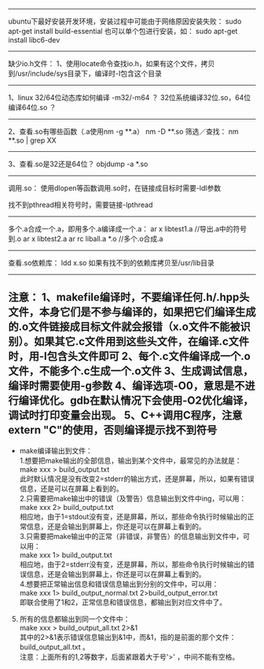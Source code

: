 ******************************************************************************
ubuntu下最好安装开发环境，安装过程中可能由于网络原因安装失败：
sudo apt-get install  build-essential
也可以单个包进行安装，如：
sudo apt-get install libc6-dev 
******************************************************************************
缺少io.h文件：
1、使用locate命令查找io.h，如果有这个文件，拷贝到/usr/include/sys目录下，编译时-I包含这个目录 
******************************************************************************
1、linux 32/64位动态库如何编译
-m32/-m64 ？
32位系统编译32位.so，64位编译64位.so ？
******************************************************************************
2、查看.so有哪些函数（.a使用nm -g **.a）
nm -D **.so
筛选／查找： nm **.so | grep XX
******************************************************************************
3、查看.so是32还是64位？
objdump -a *.so
******************************************************************************
调用.so：
使用dlopen等函数调用.so时，在链接成目标时需要-ldl参数

找不到pthread相关符号时，需要链接-lpthread
******************************************************************************
多个.a合成一个.a，即用多个.a编译成一个.a：
ar x libtest1.a		//导出.a中的符号到.o
ar x libtest2.a
ar rc liball.a *.o  //多个.o合成.a
******************************************************************************
查看.so依赖库：
ldd x.so
如果有找不到的依赖库拷贝至/usr/lib目录
******************************************************************************

注意：
1、makefile编译时，不要编译任何.h/.hpp头文件，本身它们是不参与编译的，如果把它们编译生成的.o文件链接成目标文件就会报错（x.o文件不能被识别）。如果其它.c文件用到这些头文件，在编译.c文件时，用-I包含头文件即可
2、每个.c文件编译成一个.o文件，不能多个.c生成一个.o文件
3、生成调试信息，编译时需要使用-g参数
4、编译选项-O0，意思是不进行编译优化。gdb在默认情况下会使用-O2优化编译，调试时打印变量会出现<optimized out>。
5、C++调用C程序，注意extern "C"的使用，否则编译提示找不到符号
---

* make编译输出到文件：<br />
1.想要把make输出的全部信息，输出到某个文件中，最常见的办法就是：<br />
make xxx > build_output.txt <br />
此时默认情况是没有改变2=stderr的输出方式，还是屏幕，所以，如果有错误信息，还是可以在屏幕上看到的。<br />
2.只需要把make输出中的错误（及警告）信息输出到文件中ing，可以用：<br />
make xxx 2> build_output.txt <br />
相应地，由于1=stdout没有变，还是屏幕，所以，那些命令执行时候输出的正常信息，还是会输出到屏幕上，你还是可以在屏幕上看到的。<br />
3.只需要把make输出中的正常（非错误，非警告）的信息输出到文件中，可以用：<br />
make xxx 1> build_output.txt <br />
相应地，由于2=stderr没有变，还是屏幕，所以，那些命令执行时候输出的错误信息，还是会输出到屏幕上，你还是可以在屏幕上看到的。<br />
4.想要把正常输出信息和错误信息输出到分别的文件中，可以用：<br />
make xxx 1> build_output_normal.txt 2>build_output_error.txt <br />
即联合使用了1和2，正常信息和错误信息，都输出到对应文件中了。<br />
5. 所有的信息都输出到同一个文件中：<br />
make xxx > build_output_all.txt 2>&1<br />
其中的2>&1表示错误信息输出到&1中，而&1，指的是前面的那个文件：build_output_all.txt 。<br />
注意：上面所有的1,2等数字，后面紧跟着大于号'>' ，中间不能有空格。<br />
